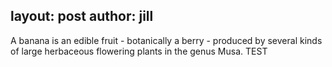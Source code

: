 layout: post
author: jill
---
A banana is an edible fruit - botanically a berry - produced by several kinds
of large herbaceous flowering plants in the genus Musa.
TEST